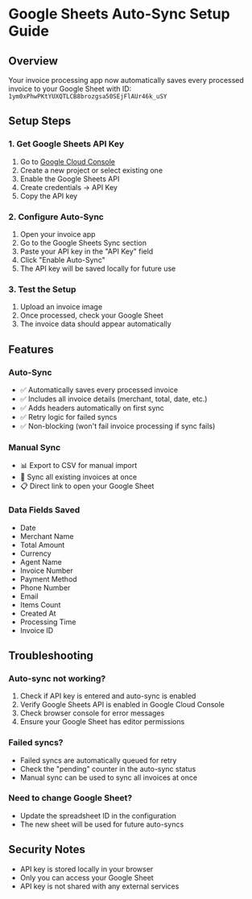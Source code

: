 # Google Sheets Auto-Sync Setup Guide

## Overview
Your invoice processing app now automatically saves every processed invoice to your Google Sheet with ID: `1ym0xPhwPKtYUXQTLCB8brozgsa50SEjFlAUr46k_uSY`

## Setup Steps

### 1. Get Google Sheets API Key
1. Go to [Google Cloud Console](https://console.cloud.google.com/apis/credentials)
2. Create a new project or select existing one
3. Enable the Google Sheets API
4. Create credentials → API Key
5. Copy the API key

### 2. Configure Auto-Sync
1. Open your invoice app
2. Go to the Google Sheets Sync section
3. Paste your API key in the "API Key" field
4. Click "Enable Auto-Sync"
5. The API key will be saved locally for future use

### 3. Test the Setup
1. Upload an invoice image
2. Once processed, check your Google Sheet
3. The invoice data should appear automatically

## Features

### Auto-Sync
- ✅ Automatically saves every processed invoice
- ✅ Includes all invoice details (merchant, total, date, etc.)
- ✅ Adds headers automatically on first sync
- ✅ Retry logic for failed syncs
- ✅ Non-blocking (won't fail invoice processing if sync fails)

### Manual Sync
- 📊 Export to CSV for manual import
- 🔄 Sync all existing invoices at once
- 📋 Direct link to open your Google Sheet

### Data Fields Saved
- Date
- Merchant Name
- Total Amount
- Currency
- Agent Name
- Invoice Number
- Payment Method
- Phone Number
- Email
- Items Count
- Created At
- Processing Time
- Invoice ID

## Troubleshooting

### Auto-sync not working?
1. Check if API key is entered and auto-sync is enabled
2. Verify Google Sheets API is enabled in Google Cloud Console
3. Check browser console for error messages
4. Ensure your Google Sheet has editor permissions

### Failed syncs?
- Failed syncs are automatically queued for retry
- Check the "pending" counter in the auto-sync status
- Manual sync can be used to sync all invoices at once

### Need to change Google Sheet?
- Update the spreadsheet ID in the configuration
- The new sheet will be used for future auto-syncs

## Security Notes
- API key is stored locally in your browser
- Only you can access your Google Sheet
- API key is not shared with any external services

